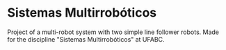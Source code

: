 # Sistemas Multirrobóticos
Project of a multi-robot system with two simple line follower robots. Made for the discipline "Sistemas Multirrobóticos" at UFABC.
